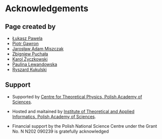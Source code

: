 # Acknowledgements

## Page created by

* [Łukasz Pawela](https://www.iitis.pl/en/person/lpawela)
* [Piotr Gawron](https://www.iitis.pl/en/person/pgawron)
* [Jarosław Adam Miszczak](https://www.iitis.pl/en/person/jmiszczak)
* [Zbigniew Puchała](https://www.iitis.pl/en/person/zpuchala)
* [Karol Życzkowski](http://chaos.if.uj.edu.pl/~karol/)
* [Paulina Lewandowska](https://www.iitis.pl/en/node/2654)
* [Ryszard Kukulski](https://iitis.pl/en/node/2619)

## Support

* Supported by [Centre for Theoretical Physics, Polish Academy of
    Sciences](http://www.cft.edu.pl/en/).
* Hosted and maitained by [Institute of Theoretical and Applied
    Informatics, Polish Academy of Sciences](http://www.iitis.pl/en/).

* Financial support by the Polish National Science Centre under the
    Grant No. N N202 090239 is gratefully acknowledged
